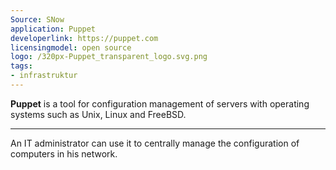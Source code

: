 ```yaml
---
Source: SNow
application: Puppet
developerlink: https://puppet.com
licensingmodel: open source
logo: /320px-Puppet_transparent_logo.svg.png
tags:
- infrastruktur
---
```

__Puppet__ is a tool for configuration management of servers with operating systems such as Unix, Linux and FreeBSD. 

---

An IT administrator can use it to centrally manage the configuration of computers in his network.
